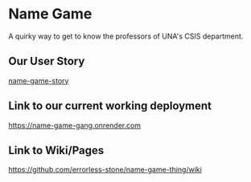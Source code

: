 # Name Game 
  A quirky way to get to know the professors of UNA's CSIS department.
## Our User Story
  [name-game-story](https://gist.github.com/errorless-stone/40919829b6b71360b4bc6fcd82debd76)
## Link to our current working deployment
  https://name-game-gang.onrender.com
## Link to Wiki/Pages
  https://github.com/errorless-stone/name-game-thing/wiki


